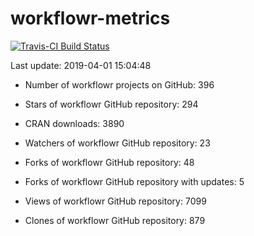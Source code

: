 
<!-- README.md is generated from README.Rmd. Please edit that file -->
workflowr-metrics
=================

[![Travis-CI Build Status](https://travis-ci.org/workflowr/workflowr-metrics.svg?branch=master)](https://travis-ci.org/workflowr/workflowr-metrics)

Last update: 2019-04-01 15:04:48

-   Number of workflowr projects on GitHub: 396

-   Stars of workflowr GitHub repository: 294

-   CRAN downloads: 3890

-   Watchers of workflowr GitHub repository: 23

-   Forks of workflowr GitHub repository: 48

-   Forks of workflowr GitHub repository with updates: 5

-   Views of workflowr GitHub repository: 7099

-   Clones of workflowr GitHub repository: 879
